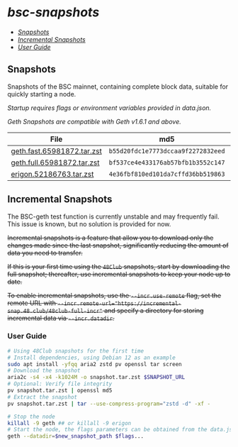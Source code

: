 # *bsc-snapshots*

- *[Snapshots](#snapshots)*
- *[Incremental Snapshots](#incremental-snapshots)*
- *[User Guide](#user-guide)*
## Snapshots

Snapshots of the BSC mainnet, containing complete block data, suitable for quickly starting a node.

*Startup requires flags or environment variables provided in data.json.*

*Geth Snapshots are compatible with Geth v1.6.1 and above.*

| File | md5 | Size |
| --- | --- | --- |
| [geth.fast.65981872.tar.zst](https://complete.snapshots.48.club/geth.fast.65981872.tar.zst) | `b55d20fdc1e7773dccaa9f2272832eed` | 260.35G |
| [geth.full.65981872.tar.zst](https://complete.snapshots.48.club/geth.full.65981872.tar.zst) | `bf537ce4e433176ab57bfb1b3552c147` | 773.74G |
| [erigon.52186763.tar.zst](https://complete.snapshots.48.club/erigon.52186763.tar.zst) | `4e36fbf810ed101da7cffd36bb519863` | 280.99G |

## Incremental Snapshots

The BSC-geth test function is currently unstable and may frequently fail. This issue is known, but no solution is provided for now.


~~Incremental snapshots is a feature that allow you to download only the changes made since the last snapshot, significantly reducing the amount of data you need to transfer.~~

~~If this is your first time using the `48Club` snapshots, start by downloading the full snapshot; thereafter, use incremental snapshots to keep your node up to date.~~

~~To enable incremental snapshots, use the `--incr.use-remote` flag, set the remote URL with `--incr.remote-url="https://incremental-snap.48.club/48club-full-incr"` and specify a directory for storing incremental data via `--incr.datadir`.~~


### User Guide

```bash
# Using 48Club snapshots for the first time
# Install dependencies, using Debian 12 as an example
sudo apt install -yfqq aria2 zstd pv openssl tar screen
# Download the snapshot
aria2c -s4 -x4 -k1024M -o snapshot.tar.zst $SNAPSHOT_URL
# Optional: Verify file integrity
pv snapshot.tar.zst | openssl md5
# Extract the snapshot
pv snapshot.tar.zst | tar --use-compress-program="zstd -d" -xf -

# Stop the node
killall -9 geth ## or killall -9 erigon
# Start the node, the flags parameters can be obtained from the data.json file.
geth --datadir=$new_snapshot_path $flags...
```
